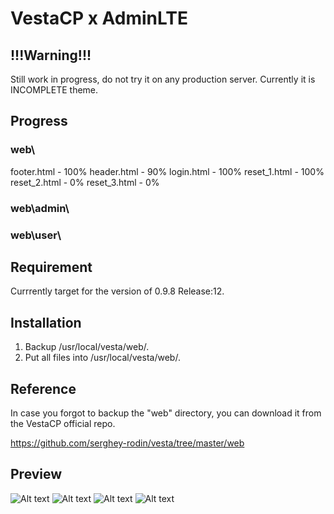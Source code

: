# VestaCP x AdminLTE

## !!!Warning!!!

Still work in progress, do not try it on any production server. Currently it is INCOMPLETE theme.

## Progress

### web\
footer.html	- 100%
header.html - 90%
login.html - 100% 
reset_1.html - 100%
reset_2.html - 0%
reset_3.html - 0%

### web\admin\

### web\user\

## Requirement
Currrently target for the version of	0.9.8 Release:12.

## Installation
1. Backup /usr/local/vesta/web/.
1. Put all files into /usr/local/vesta/web/.

## Reference
In case you forgot to backup the "web" directory, you can download it from the VestaCP official repo.

https://github.com/serghey-rodin/vesta/tree/master/web

## Preview

![Alt text](https://louislam.net/blog/wp-content/uploads/2015/03/n01692.png)
![Alt text](https://louislam.net/blog/wp-content/uploads/2015/03/n01695.png)
![Alt text](https://louislam.net/blog/wp-content/uploads/2015/03/n01694.png)
![Alt text](https://louislam.net/blog/wp-content/uploads/2015/03/n01693.png)
